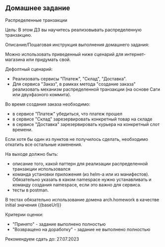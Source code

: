 ## Домашнее задание
Распределенные транзакции

Цель:
В этом ДЗ вы научитесь реализовывать распределенную транзакцию.

Описание/Пошаговая инструкция выполнения домашнего задания:

Можно использовать приведенный ниже сценарий для интернет-магазина или придумать свой.

Дефолтный сценарий:
- Реализовать сервисы "Платеж", "Склад", "Доставка".
- Для сервиса "Заказ", в рамках метода "создание заказа" реализовать механизм 
распределенной транзакции (на основе Саги или двухфазного коммита).

Во время создания заказа необходимо:

- в сервисе "Платеж" убедиться, что платеж прошел
- в сервисе "Склад" зарезервировать конкретный товар на складе
- в сервисе "Доставка" зарезервировать курьера на конкретный слот времени.

Если хотя бы один из пунктов не получилось сделать, необходимо откатить все остальные изменения.

На выходе должно быть:
- описание того, какой паттерн для реализации распределенной транзакции использовался
- команда установки приложения (из helm-а или из манифестов). 
Обязательно указать в каком namespace нужно устанавливать и команду создания namespace, если это важно для сервиса.
- тесты в postman. 

В тестах обязательно использование домена arch.homework в качестве initial значения {{baseUrl}}

Критерии оценки:
- "Принято" - задание выполнено полностью
- "Возвращено на доработку" - задание не выполнено полностью

Рекомендуем сдать до: 27.07.2023